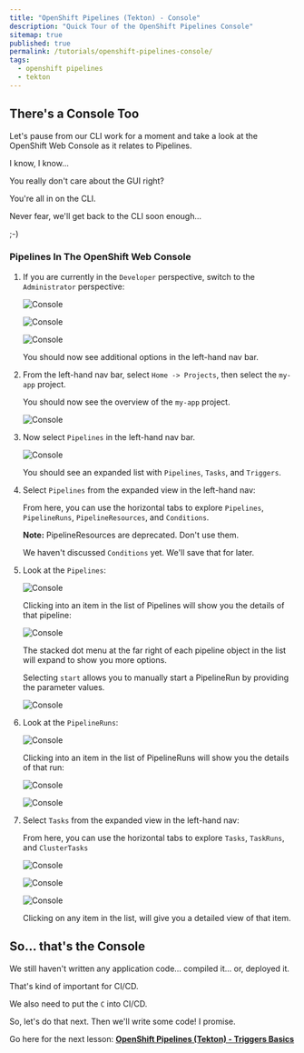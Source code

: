 ```yaml
---
title: "OpenShift Pipelines (Tekton) - Console"
description: "Quick Tour of the OpenShift Pipelines Console"
sitemap: true
published: true
permalink: /tutorials/openshift-pipelines-console/
tags:
  - openshift pipelines
  - tekton
---
```

## There's a Console Too

Let's pause from our CLI work for a moment and take a look at the OpenShift Web Console as it relates to Pipelines.

I know, I know...  

You really don't care about the GUI right?  

You're all in on the CLI.  

Never fear, we'll get back to the CLI soon enough...

;-)

### Pipelines In The OpenShift Web Console

1. If you are currently in the `Developer` perspective, switch to the `Administrator` perspective:

   ![Console](/_pages/tutorials/tekton/images/Developer-Perspective.png)

   ![Console](/_pages/tutorials/tekton/images/Switch-Perspective.png)

   ![Console](/_pages/tutorials/tekton/images/Admin-Perspective.png)

   You should now see additional options in the left-hand nav bar.

1. From the left-hand nav bar, select `Home -> Projects`, then select the `my-app` project.

   You should now see the overview of the `my-app` project.

   ![Console](/_pages/tutorials/tekton/images/Project-Overview.png)

1. Now select `Pipelines` in the left-hand nav bar.

   ![Console](/_pages/tutorials/tekton/images/Expand-Pipelines.png)

   You should see an expanded list with `Pipelines`, `Tasks`, and `Triggers`.

1. Select `Pipelines` from the expanded view in the left-hand nav:

   From here, you can use the horizontal tabs to explore `Pipelines`, `PipelineRuns`, `PipelineResources`, and `Conditions`.

   __Note:__ PipelineResources are deprecated.  Don't use them.

   We haven't discussed `Conditions` yet.  We'll save that for later.

1. Look at the `Pipelines`:

   ![Console](/_pages/tutorials/tekton/images/View-Pipelines.png)

   Clicking into an item in the list of Pipelines will show you the details of that pipeline:

   ![Console](/_pages/tutorials/tekton/images/Pipeline-Menu.png)

   The stacked dot menu at the far right of each pipeline object in the list will expand to show you more options.

   Selecting `start` allows you to manually start a PipelineRun by providing the parameter values.

   ![Console](/_pages/tutorials/tekton/images/Start-Pipeline.png)

1. Look at the `PipelineRuns`:

   ![Console](/_pages/tutorials/tekton/images/View-PipelineRuns.png)

   Clicking into an item in the list of PipelineRuns will show you the details of that run:

   ![Console](/_pages/tutorials/tekton/images/PipelineRun-Details.png)

   ![Console](/_pages/tutorials/tekton/images/PipelineRun-Details-2.png)

1. Select `Tasks` from the expanded view in the left-hand nav:

   From here, you can use the horizontal tabs to explore `Tasks`, `TaskRuns`, and `ClusterTasks`

   ![Console](/_pages/tutorials/tekton/images/View-Tasks.png)

   ![Console](/_pages/tutorials/tekton/images/View-TaskRuns.png)

   ![Console](/_pages/tutorials/tekton/images/View-ClusterTasks.png)

   Clicking on any item in the list, will give you a detailed view of that item.

## So... that's the Console

We still haven't written any application code... compiled it...  or, deployed it.

That's kind of important for CI/CD.

We also need to put the `C` into CI/CD.

So, let's do that next.  Then we'll write some code!  I promise.

Go here for the next lesson: __[OpenShift Pipelines (Tekton) - Triggers Basics](/tutorials/tekton-triggers-basics/)__
